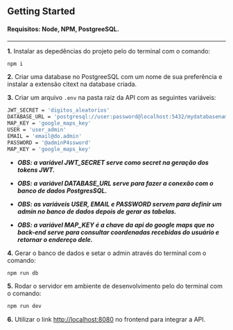 ## Getting Started

#### Requisitos: Node, NPM, PostgreeSQL.

---

**1.** Instalar as depedências do projeto pelo do terminal com o comando:

```bash
npm i
```

**2.** Criar uma database no PostgreeSQL com um nome de sua preferência e instalar a extensão citext na database criada.

**3.** Criar um arquivo `.env` na pasta raiz da API com as seguintes variáveis:

```bash
JWT_SECRET = 'digitos_aleatorios'
DATABASE_URL = 'postgresql://user:password@localhost:5432/mydatabasename'
MAP_KEY = 'google_maps_key'
USER = 'user_admin'
EMAIL = 'email@do.admin'
PASSWORD = '@adminP4ssword'
MAP_KEY = 'google_maps_key'
```

- **_OBS: a variável JWT_SECRET serve como secret na geração dos tokens JWT._**

- **_OBS: a variável DATABASE_URL serve para fazer a conexão com o banco de dados PostgresSQL._**

- **_OBS: as variáveis USER, EMAIL e PASSWORD servem para definir um admin no banco de dados depois de gerar as tabelas._**

- **_OBS: a variável MAP_KEY é a chave da api do google maps que no back-end serve para consultar coordenadas recebidas do usuário e retornar o endereço dele._**

**4.** Gerar o banco de dados e setar o admin através do terminal com o comando:

```bash
npm run db
```

**5.** Rodar o servidor em ambiente de desenvolvimento pelo do terminal com o comando:

```bash
npm run dev
```

**6.** Utilizar o link [http://localhost:8080](http://localhost:8080) no frontend para integrar a API.
